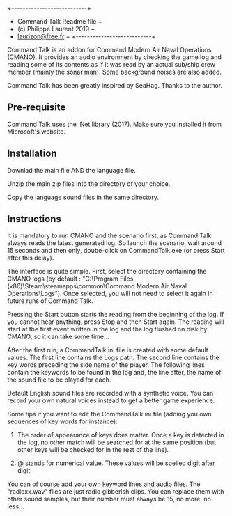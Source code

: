 +---------------------------+
+ Command Talk Readme file  +
+ (c) Philippe Laurent 2019 +
+ laurizon@free.fr          +
+---------------------------+

Command Talk is an addon for Command Modern Air Naval Operations (CMANO). It
provides an audio environment by checking the game log and reading some of its
contents as if it was read by an actual sub/ship crew member (mainly the sonar
man). Some background noises are also added.

Command Talk has been greatly inspired by SeaHag. Thanks to the author.

Pre-requisite
-------------

Command Talk uses the .Net library (2017). Make sure you installed it from
Microsoft's website.

Installation
------------

Downlad the main file AND the language file.

Unzip the main zip files into the directory of your choice.

Copy the language sound files in the same directory.

Instructions
------------

It is mandatory to run CMANO and the scenario first, as Command Talk always reads
the latest generated log. So launch the scenario, wait around 15 seconds and then
only, doube-click on CommandTalk.exe (or press Start after this delay).

The interface is quite simple. First, select the directory containing the CMANO
logs (by default : "C:\Program Files (x86)\Steam\steamapps\common\Command Modern
Air Naval Operations\Logs"). Once selected, you will not need to select it again
in future runs of Command Talk.

Pressing the Start button starts the reading from the beginning of the log. If you
cannot hear anything, press Stop and then Start again. The reading will start at
the first event written in the log and the log flushed on disk by CMANO, so it can
take some time...

After the first run, a CommandTalk.ini file is created with some default values.
The first line contains the Logs path. The second line contains the key words
preceding the side name of the player. The following lines contain the keywords
to be found in the log and, the line after, the name of the sound file to be
played for each.

Default English sound files are recorded with a synthetic voice. You can record
your own natural voices instead to get a better game experience.

Some tips if you want to edit the CommandTalk.ini file (adding you own sequences
of key words for instance):

1. The order of appearance of keys does matter. Once a key is detected in the log,
   no other match will be searched for at the same position (but other keys will be
   checked for in the rest of the line).

2. @ stands for numerical value. These values will be spelled digit after digit.

You can of course add your own keyword lines and audio files. The "radioxx.wav"
files are just radio gibberish clips. You can replace them with other sound samples,
but their number must always be 15, no more, no less...
